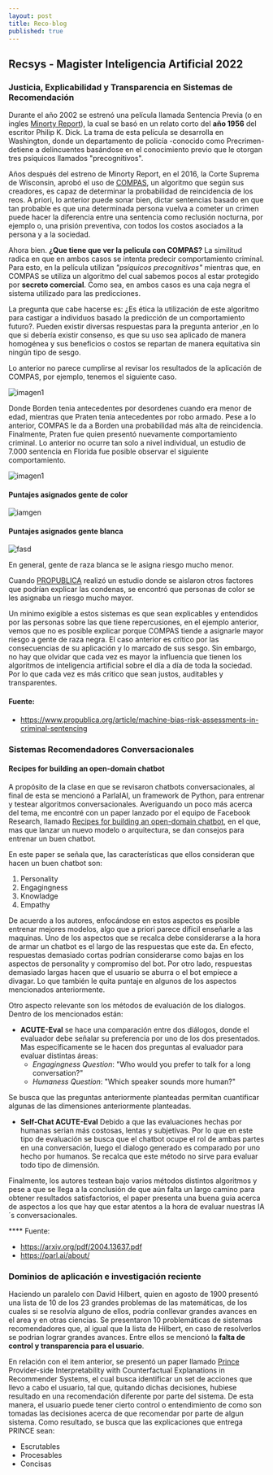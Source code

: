 ```yaml
---
layout: post
title: Reco-blog
published: true
---
```

## Recsys - Magister Inteligencia Artificial 2022

### Justicia, Explicabilidad y Transparencia en Sistemas de Recomendación

Durante el año 2002 se estrenó una película llamada Sentencia Previa (o en ingles [Minorty Report](https://es.wikipedia.org/wiki/Minority_Report)), la cual se basó en un relato corto del **año 1956** del escritor  Philip K. Dick. La trama de esta película se desarrolla en Washington, donde un departamento de policía -conocido como Precrimen- detiene a delincuentes basándose en el conocimiento previo que le otorgan tres psíquicos llamados "precognitivos". 

Años después del estreno de Minorty Report, en el 2016, la Corte Suprema de Wisconsin, aprobó el uso de [COMPAS](https://en.wikipedia.org/wiki/COMPAS_(software)), un algoritmo que según sus creadores, es capaz de determinar la probabilidad de reincidencia de los reos. A priori, lo anterior puede sonar bien, dictar sentencias basado en que tan probable es que una determinada persona vuelva a cometer un crimen puede hacer la diferencia entre una sentencia como reclusión nocturna, por ejemplo o, una prisión preventiva, con todos los costos asociados a la persona y a la sociedad.

Ahora bien. **¿Que tiene que ver la pelicula con COMPAS?** La similitud radica en que en ambos casos se intenta predecir comportamiento criminal. Para esto, en la película utilizan *"psíquicos precognitivos"* mientras que, en COMPAS se utiliza un algoritmo del cual sabemos pocos al estar protegido por **secreto comercial**. Como sea, en ambos casos es una caja negra el sistema utilizado para las predicciones.

La pregunta que cabe hacerse es: ¿Es ética la utilización de este algoritmo para castigar a individuos basado la predicción de un comportamiento futuro?. Pueden existir diversas respuestas para la pregunta anterior ,en lo que si debería existir consenso, es que su uso sea aplicado de manera homogénea y sus beneficios o costos se repartan de manera equitativa sin ningún tipo de sesgo.

Lo anterior no parece cumplirse al revisar los resultados de la aplicación de COMPAS, por ejemplo, tenemos el siguiente caso.

![imagen1](https://miro.medium.com/max/720/1*z8RVzTeMFsQ5LSOoXQpyyw.webp)

Donde Borden tenia antecedentes por desordenes cuando era menor de edad, mientras que Praten tenia antecedentes por robo armado. Pese a lo anterior, COMPAS le da  a Borden  una probabilidad más alta de reincidencia. Finalmente, Praten fue quien presentó nuevamente comportamiento criminal. Lo anterior no ocurre tan solo a nivel individual, un estudio de 7.000 sentencia en Florida fue posible observar el siguiente comportamiento.

![imagen1](https://miro.medium.com/max/1100/1*9_gbsEwskO_fBUEedbXYAA.webp)

#### Puntajes asignados gente de color

![iamgen](https://static.propublica.org/projects/algorithmic-bias/assets/img/risk-scores-black2.min.svg)

#### Puntajes asignados gente blanca

![fasd](https://static.propublica.org/projects/algorithmic-bias/assets/img/risk-scores-white2.min.svg)

En general, gente de raza blanca se le asigna riesgo mucho menor.

Cuando [PROPUBLICA](https://www.propublica.org/) realizó un estudio donde se aislaron otros factores que podrían explicar las condenas, se encontró que personas de color se les asignaba un riesgo mucho mayor.

Un mínimo exigible a estos sistemas es que sean explicables y entendidos por las personas sobre las que tiene repercusiones, en el ejemplo anterior, vemos que no es posible explicar porque COMPAS tiende a asignarle mayor riesgo a gente de raza negra. El caso anterior es crítico por las consecuencias de su aplicación y lo marcado de sus sesgo. Sin embargo, no hay que olvidar que cada vez es mayor la influencia que tienen los algoritmos de inteligencia artificial sobre el día a día de toda la sociedad. Por lo que cada vez es más critico que sean justos, auditables y transparentes.

#### Fuente:

* https://www.propublica.org/article/machine-bias-risk-assessments-in-criminal-sentencing


### Sistemas Recomendadores Conversacionales

#### Recipes for building an open-domain chatbot

A propósito de la clase en que se revisaron chatbots conversacionales, al final de esta se mencionó a ParlaIAI, un framework de Python, para entrenar y testear algoritmos conversacionales. Averiguando un poco más acerca del tema, me encontré con un paper lanzado por el equipo de Facebook Research, llamado [Recipes for building an open-domain chatbot](https://arxiv.org/pdf/2004.13637.pdf), en el que, mas que lanzar un nuevo modelo o arquitectura, se dan consejos para entrenar un buen chatbot.

En este paper se señala que, las características que ellos consideran que hacen un buen chatbot son: 

1. Personality
2. Engagingness
3. Knowladge
4. Empathy

De acuerdo a los autores, enfocándose en estos aspectos es posible entrenar mejores modelos, algo que a priori parece díficil enseñarle a las maquinas. Uno de los aspectos que se recalca debe considerarse a la hora de armar un chatbot es el largo de las respuestas que este da. En efecto, respuestas demasiado cortas podrían considerarse como bajas en los aspectos de personality y compromiso del bot. Por otro lado, respuestas demasiado largas hacen que el usuario se aburra o el bot empiece a divagar. Lo que también le quita puntaje en algunos de los aspectos mencionados anteriormente.

Otro aspecto relevante son los métodos de evaluación de los dialogos. Dentro de los mencionados están:

* **ACUTE-Eval** se hace una comparación entre dos diálogos, donde el evaluador debe señalar su preferencia por uno de los dos presentados. Mas específicamente se le hacen dos preguntas al evaluador para evaluar distintas áreas:
	* *Engagingness Question*: "Who would you prefer to talk for a long conversation?"
    * *Humaness Question*: "Which speaker sounds more human?"
    
Se busca que las preguntas anteriormente planteadas permitan cuantificar algunas de las dimensiones anteriormente planteadas.

* **Self-Chat ACUTE-Eval** Debido a que las evaluaciones hechas por humanas serian más costosas, lentas y subjetivas. Por lo que en este tipo de evaluación se busca que el chatbot ocupe el rol de ambas partes en una conversación, luego el dialogo generado es comparado por uno hecho por humanos. Se recalca que este método no sirve para evaluar todo tipo de dimensión.

Finalmente, los autores testean bajo varios métodos distintos algoritmos y pese a que se llega a la conclusión de que aún falta un largo camino para obtener resultados satisfactorios, el paper presenta una buena guia acerca de aspectos a los que hay que estar atentos a la hora de evaluar nuestras IA´s conversacionales.

**** Fuente:

* https://arxiv.org/pdf/2004.13637.pdf
* https://parl.ai/about/



### Dominios de aplicación e investigación reciente


Haciendo un paralelo con David Hilbert, quien en agosto de 1900 presentó una lista de 10 de los 23 grandes problemas de las matemáticas, de los cuales si se resolvía alguno de ellos, podría conllevar grandes avances en el area y en otras ciencias. Se presentaron 10 problemáticas de sistemas recomendadores que, al igual que la lista de Hilbert, en caso de resolverlos se podrian lograr grandes avances. Entre ellos se mencionó la **falta de control y transparencia para el usuario**.

En relación con el item anterior, se presentó un paper llamado [Prince](https://arxiv.org/pdf/1911.08378.pdf) Provider-side Interpretability with Counterfactual Explanations in Recommender Systems, el cual busca identificar un set de acciones que llevo a cabo el usuario, tal que, quitando dichas decisiones, hubiese resultado en una recomendación diferente por parte del sistema. De esta manera, el usuario puede tener cierto control o entendimiento de como son tomadas las decisiones acerca de que recomendar por parte de algun sistema. Como resultado, se busca que las explicaciones que entrega PRINCE sean:

* Escrutables 
* Procesables
* Concisas



